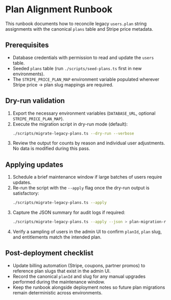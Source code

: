 # Plan Alignment Runbook

This runbook documents how to reconcile legacy `users.plan` string assignments with the canonical `plans` table and Stripe price
metadata.

## Prerequisites
- Database credentials with permission to read and update the `users` table.
- Seeded `plans` table (run `./scripts/seed-plans.ts` first in new environments).
- The `STRIPE_PRICE_PLAN_MAP` environment variable populated wherever Stripe price → plan slug mappings are required.

## Dry-run validation
1. Export the necessary environment variables (`DATABASE_URL`, optional `STRIPE_PRICE_PLAN_MAP`).
2. Execute the migration script in dry-run mode (default):
   ```bash
   ./scripts/migrate-legacy-plans.ts --dry-run --verbose
   ```
3. Review the output for counts by reason and individual user adjustments. No data is modified during this pass.

## Applying updates
1. Schedule a brief maintenance window if large batches of users require updates.
2. Re-run the script with the `--apply` flag once the dry-run output is satisfactory:
   ```bash
   ./scripts/migrate-legacy-plans.ts --apply
   ```
3. Capture the JSON summary for audit logs if required:
   ```bash
   ./scripts/migrate-legacy-plans.ts --apply --json > plan-migration-report.json
   ```
4. Verify a sampling of users in the admin UI to confirm `planId`, `plan` slug, and entitlements match the intended plan.

## Post-deployment checklist
- Update billing automation (Stripe, coupons, partner promos) to reference plan slugs that exist in the admin UI.
- Record the canonical `planId` and slug for any manual upgrades performed during the maintenance window.
- Keep the runbook alongside deployment notes so future plan migrations remain deterministic across environments.
